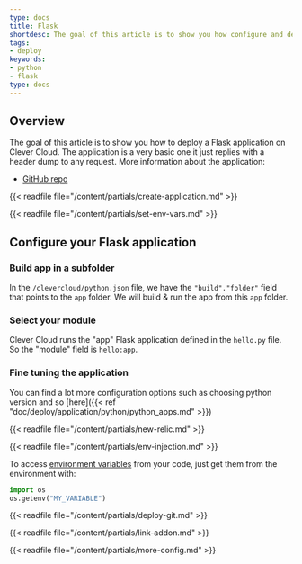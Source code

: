 ```yaml
---
type: docs
title: Flask
shortdesc: The goal of this article is to show you how configure and deploy a simple Flask application on Clever Cloud.
tags:
- deploy
keywords:
- python
- flask
type: docs
---
```



## Overview

The goal of this article is to show you how to deploy a Flask application on Clever Cloud.
The application is a very basic one it just replies with a header dump to any request. More information about the application:  

*  [GitHub repo](https://GitHub.com/CleverCloud/demo-flask)

{{< readfile file="/content/partials/create-application.md" >}}

{{< readfile file="/content/partials/set-env-vars.md" >}}

## Configure your Flask application

### Build app in a subfolder

In the `/clevercloud/python.json` file, we have the `"build"."folder"` field that points to the `app` folder.
We will build & run the app from this `app` folder.

### Select your module

Clever Cloud runs the "app" Flask application defined in the `hello.py` file. So the "module" field is `hello:app`.

### Fine tuning the application

You can find a lot more configuration options such as choosing python version and so [here]({{< ref "doc/deploy/application/python/python_apps.md" >}})

{{< readfile file="/content/partials/new-relic.md" >}}

{{< readfile file="/content/partials/env-injection.md" >}}

To access [environment variables](#setting-up-environment-variables-on-clever-cloud) from your code, just get them from the environment with:

```python
import os
os.getenv("MY_VARIABLE")
```

{{< readfile file="/content/partials/deploy-git.md" >}}

{{< readfile file="/content/partials/link-addon.md" >}}

{{< readfile file="/content/partials/more-config.md" >}}
